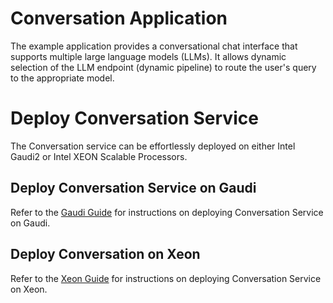 # Conversation Application
The example application provides a conversational chat interface that supports multiple large language models (LLMs). It allows dynamic selection of the LLM endpoint (dynamic pipeline) to route the user's query to the appropriate model.

# Deploy Conversation Service

The Conversation service can be effortlessly deployed on either Intel Gaudi2 or Intel XEON Scalable Processors.

## Deploy Conversation Service on Gaudi

Refer to the [Gaudi Guide](./deploy/gaudi/README.md) for instructions on deploying Conversation Service on Gaudi.

## Deploy Conversation on Xeon

Refer to the [Xeon Guide](./deploy/xeon/README.md) for instructions on deploying Conversation Service on Xeon.

